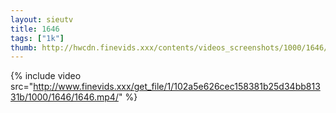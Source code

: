 ```yaml
--- 
layout: sieutv
title: 1646
tags: ["1k"]
thumb: http://hwcdn.finevids.xxx/contents/videos_screenshots/1000/1646/preview.mp4.jpg
---
```

{% include video src="http://www.finevids.xxx/get_file/1/102a5e626cec158381b25d34bb81331b/1000/1646/1646.mp4/" %} 
